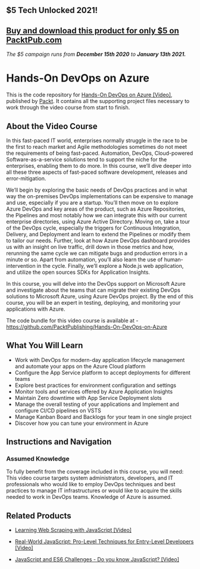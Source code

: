 ## $5 Tech Unlocked 2021!
[Buy and download this product for only $5 on PacktPub.com](https://www.packtpub.com/)
-----
*The $5 campaign         runs from __December 15th 2020__ to __January 13th 2021.__*

# Hands-On DevOps on Azure
This is the code repository for [Hands-On DevOps on Azure [Video]](https://www.packtpub.com/virtualization-and-cloud/hands-devops-azure-video), published by [Packt](https://www.packtpub.com/?utm_source=github). It contains all the supporting project files necessary to work through the video course from start to finish.
## About the Video Course
In this fast-paced IT world, enterprises normally struggle in the race to be the first to reach market and Agile methodologies sometimes do not meet the requirements of being fast-paced. Automation, DevOps, Cloud-powered Software-as-a-service solutions tend to support the niche for the enterprises, enabling them to do more. In this course, we’ll dive deeper into all these three aspects of fast-paced software development, releases and error-mitigation.

We’ll begin by exploring the basic needs of DevOps practices and in what way the on-premises DevOps implementations can be expensive to manage and use, especially if you are a startup. You’ll then move on to explore Azure DevOps and key areas of the product, such as Azure Repositories, the Pipelines and most notably how we can integrate this with our current enterprise directories, using Azure Active Directory. Moving on, take a tour of the DevOps cycle, especially the triggers for Continuous Integration, Delivery, and Deployment and learn to extend the Pipelines or modify them to tailor our needs. Further, look at how Azure DevOps dashboard provides us with an insight on live traffic, drill down in those metrics and how, rerunning the same cycle we can mitigate bugs and production errors in a minute or so. Apart from automation, you’ll also learn the use of human-intervention in the cycle. Finally, we’ll explore a Node.js web application, and utilize the open sources SDKs for Application Insights.

In this course, you will delve into the DevOps support on Microsoft Azure and investigate about the teams that can migrate their existing DevOps solutions to Microsoft Azure, using Azure DevOps project. By the end of this course, you will be an expert in testing, deploying, and monitoring your applications with Azure.

The code bundle for this video course is available at - https://github.com/PacktPublishing/Hands-On-DevOps-on-Azure

<H2>What You Will Learn</H2>
<DIV class=book-info-will-learn-text>
<UL>
<LI> Work with DevOps for modern-day application lifecycle management and automate your apps on the Azure Cloud platform
<LI> Configure the App Service platform to accept deployments for different teams
<LI> Explore best practices for environment configuration and settings
<LI> Monitor tools and services offered by Azure Application Insights
<LI> Maintain Zero downtime with App Service Deployment slots
<LI> Manage the overall testing of your applications and Implement and configure CI/CD pipelines on VSTS
<LI> Manage Kanban Board and Backlogs for your team in one single project
<LI> Discover how you can tune your environment in Azure</UL></DIV>

## Instructions and Navigation
### Assumed Knowledge
To fully benefit from the coverage included in this course, you will need:<br/>
This video course targets system administrators, developers, and IT professionals who would like to employ DevOps techniques and best practices to manage IT infrastructures or would like to acquire the skills needed to work in DevOps teams. Knowledge of Azure is assumed.





## Related Products
* [Learning Web Scraping with JavaScript [Video]](https://www.packtpub.com/web-development/learning-web-scraping-javascript-video)

* [Real-World JavaScript: Pro-Level Techniques for Entry-Level Developers [Video]](https://www.packtpub.com/web-development/real-world-javascript-pro-level-techniques-entry-level-developers-video)

* [JavaScript and ES6 Challenges - Do you know JavaScript? [Video]](https://www.packtpub.com/web-development/javascript-and-es6-challenges-do-you-know-javascript-video)
